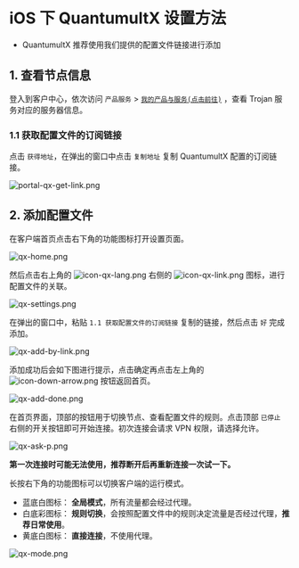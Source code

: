 # iOS 下 QuantumultX 设置方法

- QuantumultX 推荐使用我们提供的配置文件链接进行添加

## 1. 查看节点信息

登入到客户中心，依次访问 `产品服务` > [`我的产品与服务(点击前往)`](http://portal.shadowsocks.au/clientarea.php?action=products) ，查看 Trojan 服务对应的服务器信息。


### 1.1 获取配置文件的订阅链接
点击 `获得地址`，在弹出的窗口中点击 `复制地址` 复制 QuantumultX 配置的订阅链接。

![portal-qx-get-link.png](/images/trojan/quantumultx/portal-qx-get-link.png)

## 2. 添加配置文件

在客户端首页点击右下角的功能图标打开设置页面。

![qx-home.png](/images/trojan/quantumultx/qx-home.png)

然后点击右上角的 ![icon-qx-lang.png](/images/trojan/quantumultx/icon-qx-lang.png) 右侧的 ![icon-qx-link.png](/images/trojan/quantumultx/icon-qx-link.png) 图标，进行配置文件的关联。

![qx-settings.png](/images/trojan/quantumultx/qx-settings.png)

在弹出的窗口中，粘贴 `1.1 获取配置文件的订阅链接` 复制的链接，然后点击 `好` 完成添加。

![qx-add-by-link.png](/images/trojan/quantumultx/qx-add-by-link.png)

添加成功后会如下图进行提示，点击确定再点击左上角的 ![icon-down-arrow.png](/images/trojan/quantumultx/icon-down-arrow.png) 按钮返回首页。

![qx-add-done.png](/images/trojan/quantumultx/qx-add-done.png)

在首页界面，顶部的按钮用于切换节点、查看配置文件的规则。点击顶部 `已停止` 右侧的开关按钮即可开始连接。初次连接会请求 VPN 权限，请选择允许。

![qx-ask-p.png](/images/trojan/quantumultx/qx-ask-p.png)

**第一次连接时可能无法使用，推荐断开后再重新连接一次试一下。**

长按右下角的功能图标可以切换客户端的运行模式。

- 蓝底白图标： **全局模式**，所有流量都会经过代理。
- 白底彩图标： **规则切换**，会按照配置文件中的规则决定流量是否经过代理，**推荐日常使用**。
- 黄底白图标： **直接连接**，不使用代理。

![qx-mode.png](/images/trojan/quantumultx/qx-mode.png)